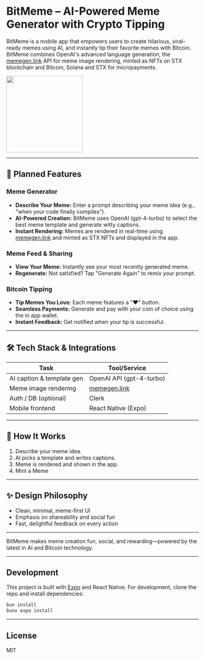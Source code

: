 # BitMeme – AI-Powered Meme Generator with Crypto Tipping

BitMeme is a mobile app that empowers users to create hilarious, viral-ready memes using AI, and instantly tip their favorite memes with Bitcoin. BitMeme combines OpenAI's advanced language generation, the [memegen.link](https://memegen.link) API for meme image rendering, minted as NFTs on STX blockchain and Bitcoin, Solana and STX for micropayments.

<a href="https://testflight.apple.com/join/FhzSNKER">
<img src="https://github.com/user-attachments/assets/491da8e3-ebb2-4b81-9585-82418a37f733" width="200px" />
</a>

---

## 🚀 Planned Features

### Meme Generator
- **Describe Your Meme:** Enter a prompt describing your meme idea (e.g., "when your code finally compiles").
- **AI-Powered Creation:** BitMeme uses OpenAI (gpt-4-turbo) to select the best meme template and generate witty captions.
- **Instant Rendering:** Memes are rendered in real-time using [memegen.link](https://api.memegen.link/images) and minted as STX NFTs and displayed in the app.

### Meme Feed & Sharing
- **View Your Meme:** Instantly see your most recently generated meme.
- **Regenerate:** Not satisfied? Tap "Generate Again" to remix your prompt.

### Bitcoin Tipping
- **Tip Memes You Love:** Each meme features a "❤️" button.
- **Seamless Payments:** Generate and pay with your coin of choice using the in app wallet.
- **Instant Feedback:** Get notified when your tip is successful.
---

## 🛠️ Tech Stack & Integrations

| Task                      | Tool/Service                                   |
|---------------------------|------------------------------------------------|
| AI caption & template gen | OpenAI API (gpt-4-turbo)                       |
| Meme image rendering      | [memegen.link](https://api.memegen.link)       |
| Auth / DB (optional)      | Clerk                                       |
| Mobile frontend           | React Native (Expo)                            |

---

## 🧠 How It Works
1. Describe your meme idea.
2. AI picks a template and writes captions.
3. Meme is rendered and shown in the app.
4. Mint a Meme

---

## ✨ Design Philosophy
- Clean, minimal, meme-first UI
- Emphasis on shareability and social fun
- Fast, delightful feedback on every action

---

BitMeme makes meme creation fun, social, and rewarding—powered by the latest in AI and Bitcoin technology.

---

## Development

This project is built with [Expo](https://expo.dev/) and React Native. For development, clone the repo and install dependencies:

```sh
bun install
bunx expo install
```

---

## License

MIT
